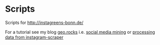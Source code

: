 # Scripts
Scripts for http://instagreens-bonn.de/

For a tutorial see my blog [geo.rocks](https://geo.rocks/) i.e. [social media mining](https://geo.rocks/post/social-media-mining/) or [processing data from instagram-scraper](https://geo.rocks/post/processing-data-from-instagram-scraper/)
